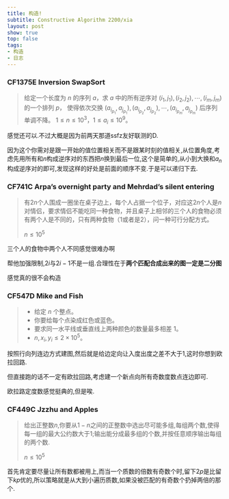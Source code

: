 ```yaml
---
title: 构造!
subtitle: Constructive Algorithm 2200/xia
layout: post
show: true
top: false
tags: 
- 构造
- 日志
---
```


### CF1375E Inversion SwapSort

> 给定一个长度为 $n$ 的序列 $a$，求 $a$ 中的所有逆序对 $(i_1, j_1), (i_2, j_2), \cdots, (i_m, j_m)$ 的一个排列 $p$，
> 使得依次交换 $(a_{i_{p_1}}, a_{j_{p_1}}), (a_{i_{p_2}}, a_{j_{p_2}}), \cdots, (a_{i_{p_m}}, a_{j_{p_m}})$ 后序列单调不降。
> $1 \le n \le 10^3$，$1 \le a_i \le 10^9$。

感觉还可以.不过大概是因为前两天那道ssfz友好联测的D.

因为这个你需对是跟一开始的值位置相关而不是跟某时刻的值相关,从位置角度,考虑先用所有和$n$构成逆序对的东西把$n$换到最后一位,这个是简单的,从小到大换和$a_n$构成逆序对的即可,发现这样的好处是前面的顺序不变.于是可以递归下去.

### CF741C Arpa’s overnight party and Mehrdad’s silent entering

> 有$2n$个人围成一圈坐在桌子边上，每个人占据一个位子，对应这$2n$个人是$n$对情侣，要求情侣不能吃同一种食物，并且桌子上相邻的三个人的食物必须有两个人是不同的，只有两种食物（$1$或者是$2$），问一种可行分配方式。
> 
> $n\le 10^5$

三个人的食物中两个人不同感觉很难办啊

帮他加强限制,$2i$与$2i-1$不是一组.合理性在于**两个匹配合成出来的图一定是二分图**

感觉真的很不会构造

### CF547D Mike and Fish

> - 给定 $n$ 个整点。
> - 你要给每个点染成红色或蓝色。
> - 要求同一水平线或垂直线上两种颜色的数量最多相差 $1$。
> - $n,x_i, y_i \le 2 \times 10^5$。

按照行向列连边方式建图,然后就是给边定向让入度出度之差不大于$1$,这时你想到欧拉回路.

但直接跑的话不一定有欧拉回路,考虑建一个新点向所有奇数度数点连边即可.

欧拉路定度数感觉挺典的,但是唉.

### CF449C Jzzhu and Apples

> 给出正整数$n$,你要从$1-n$之间的正整数中选出尽可能多组,每组两个数,使得每一组的最大公约数大于$1$;输出能分成最多组的个数,并按任意顺序输出每组的两个数.
> 
> $n\le 10^5$

首先肯定要尽量让所有数都被用上,而当一个质数的倍数有奇数个时,留下$2p$是比留下$kp$优的,所以策略就是从大到小遍历质数,如果没被匹配的有奇数个扔掉两倍的那个.